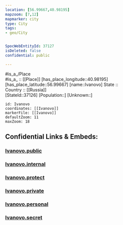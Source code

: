 ```yaml
---
location: [56.99667,40.98195] 
mapzoom: [7,12] 
mapmarker: city 
type: City
tags:
- geo/City


SpocWebEntityId: 37127
isDeleted: false
confidential: public

---
```

#is_a_/Place  
#is_a_ :: [[Place]] 
[has_place_longitude::40.98195] 
[has_place_latitude::56.99667] 
[name::Ivanovo] 
State ::  
Country :: [[Russia]]  
[StateId::37126] 
[Population::] 
[Unknown::] 


```leaflet
id: Ivanovo
coordinates: [[Ivanovo]] 
markerFile: [[Ivanovo]] 
defaultZoom: 11 
maxZoom: 18
```


## Confidential Links & Embeds: 

### [Ivanovo.public](/_public/\Earth\Continent\Europe\Europe~East\Russia\Russia~Central\Ivanovo_Oblast\CityIvanovo.public.md) 

### [Ivanovo.internal](/_internal/\Earth\Continent\Europe\Europe~East\Russia\Russia~Central\Ivanovo_Oblast\CityIvanovo.internal.md) 

### [Ivanovo.protect](/_protect/\Earth\Continent\Europe\Europe~East\Russia\Russia~Central\Ivanovo_Oblast\CityIvanovo.protect.md) 

### [Ivanovo.private](/_private/\Earth\Continent\Europe\Europe~East\Russia\Russia~Central\Ivanovo_Oblast\CityIvanovo.private.md) 

### [Ivanovo.personal](/_personal/\Earth\Continent\Europe\Europe~East\Russia\Russia~Central\Ivanovo_Oblast\CityIvanovo.personal.md) 

### [Ivanovo.secret](/_secret/\Earth\Continent\Europe\Europe~East\Russia\Russia~Central\Ivanovo_Oblast\CityIvanovo.secret.md)

